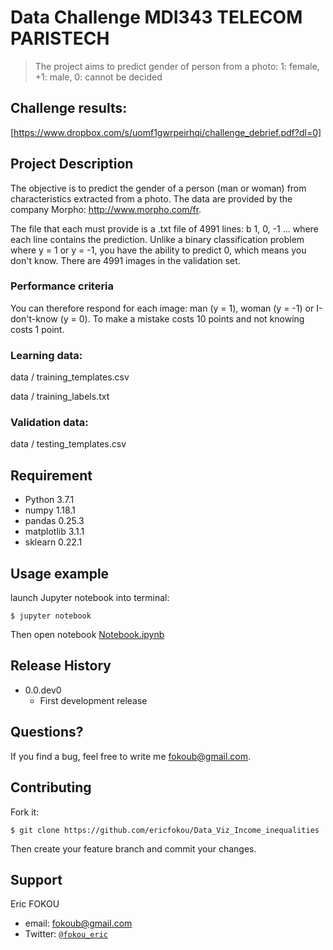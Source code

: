 

# Data Challenge MDI343 TELECOM PARISTECH

> The project aims to predict gender of person from a photo: 1: female, +1: male, 0: cannot be decided

## Challenge results:

[https://www.dropbox.com/s/uomf1gwrpeirhqi/challenge_debrief.pdf?dl=0]

## Project Description

The objective is to predict the gender of a person (man or woman) from characteristics extracted from a photo.
The data are provided by the company Morpho: http://www.morpho.com/fr.

The file that each must provide is a .txt file of 4991 lines: b 1, 0, -1 ...
where each line contains the prediction. Unlike a binary classification problem where y = 1 or y = -1, you have the ability to predict 0, which means you don't know. There are 4991 images in the validation set.

### Performance criteria

You can therefore respond for each image: man (y = 1), woman (y = -1) or I-don't-know (y = 0).
To make a mistake costs 10 points and not knowing costs 1 point.
### Learning data:

data / training_templates.csv

data / training_labels.txt

### Validation data:

data / testing_templates.csv
## Requirement

- Python 3.7.1
- numpy 1.18.1
- pandas 0.25.3
- matplotlib 3.1.1
- sklearn 0.22.1


## Usage example

launch Jupyter notebook into terminal:

    $ jupyter notebook

Then open notebook [Notebook.ipynb]([https://github.com/ericfokou/Data_Challenge_MDI343_TELECOM/blob/master/Notebook.ipynb])

## Release History

* 0.0.dev0
    * First development  release 

## Questions?

If you find a bug, feel free to write me [fokoub@gmail.com](mailto:fokoub@gmail.com).

## Contributing

Fork it:

	$ git clone https://github.com/ericfokou/Data_Viz_Income_inequalities

Then create your feature branch and commit your changes.

## Support

Eric FOKOU 

- email: [fokoub@gmail.com](mailto:fokoub@gmail.com)
- Twitter: <a href="http://twitter.com/fokou_eric" target="_blank">`@fokou_eric`</a>



